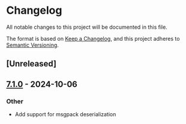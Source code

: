 # Changelog

All notable changes to this project will be documented in this file.

The format is based on [Keep a Changelog](https://keepachangelog.com/en/1.0.0/),
and this project adheres to [Semantic Versioning](https://semver.org/spec/v2.0.0.html).

## [Unreleased]

## [7.1.0](https://github.com/bearcove/merde/releases/tag/merde_msgpack-v7.1.0) - 2024-10-06

### Other

- Add support for msgpack deserialization
